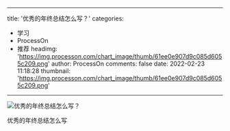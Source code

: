 
---
title: '优秀的年终总结怎么写？'
categories: 
 - 学习
 - ProcessOn
 - 推荐
headimg: 'https://img.processon.com/chart_image/thumb/61ee0e907d9c085d6055c209.png'
author: ProcessOn
comments: false
date: 2022-02-23 11:18:28
thumbnail: 'https://img.processon.com/chart_image/thumb/61ee0e907d9c085d6055c209.png'
---

<div>   
<img class="thumb" alt="优秀的年终总结怎么写？" src="https://img.processon.com/chart_image/thumb/61ee0e907d9c085d6055c209.png" referrerpolicy="no-referrer">
<p>优秀的年终总结怎么写</p>  
</div>
            